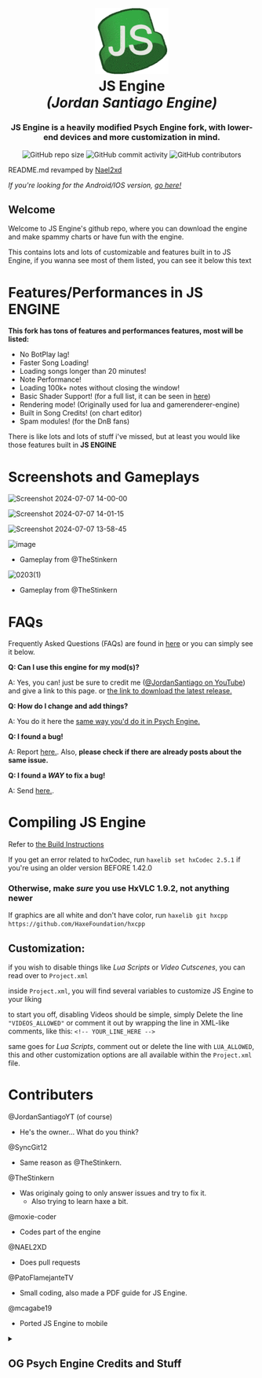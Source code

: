 <!-- this is an secret -->
<h1 align="center">
  <br>
  <a href="https://github.com/JordanSantiagoYT/FNF-JS-Engine"><img src="/art/iconOG.png" alt="JSengine" width="150"></a>
  <br>
  <b>JS Engine</b>
  <br>
  <i>(Jordan Santiago Engine)</i>
  <br>
</h1>
<h3 align="center">
  <b>JS Engine is a heavily modified Psych Engine fork, with lower-end devices and more customization in mind.</b>
</h3>

<p align="center">
<img alt="GitHub repo size" src="https://img.shields.io/github/repo-size/JordanSantiagoYT/FNF-JS-Engine">
<img alt="GitHub commit activity" src="https://img.shields.io/github/commit-activity/w/JordanSantiagoYT/FNF-JS-Engine">
<img alt="GitHub contributors" src="https://img.shields.io/github/contributors/JordanSantiagoYT/FNF-JS-Engine">
</p>

README.md revamped by [Nael2xd](https://youtube.com/@nael2xd?si=axwJrY_8jdlXUwSm)

_If you're looking for the Android/IOS version, [go here!](https://github.com/JordanSantiagoYT/FNF-JS-Engine/tree/mobile)_

## Welcome

Welcome to JS Engine's github repo, where you can download the engine and make spammy charts or have fun with the engine.

This contains lots and lots of customizable and features built in to JS Engine, if you wanna see most of them listed, you can see it below this text

# Features/Performances in JS ENGINE

**This fork has tons of features and performances features, most will be listed:**

- No BotPlay lag!
- Faster Song Loading!
- Loading songs longer than 20 minutes!
- Note Performance!
- Loading 100k+ notes without closing the window!
- Basic Shader Support! (for a full list, it can be seen in [here](https://github.com/JordanSantiagoYT/FNF-JS-Engine/wiki#q-what-are-all-the-basic-shaders-that-come-with-this-engine))
- Rendering mode! (Originally used for lua and gamerenderer-engine)
- Built in Song Credits! (on chart editor)
- Spam modules! (for the DnB fans)

There is like lots and lots of stuff i've missed, but at least you would like those features built in **JS ENGINE**

# Screenshots and Gameplays

![Screenshot 2024-07-07 14-00-00](https://github.com/JordanSantiagoYT/FNF-JS-Engine/assets/108278470/d4e89995-fa14-40bf-a5d6-d1647548fd93)

![Screenshot 2024-07-07 14-01-15](https://github.com/JordanSantiagoYT/FNF-JS-Engine/assets/108278470/b6d7d5ef-196d-4c39-9055-97815d63cdf0)

![Screenshot 2024-07-07 13-58-45](https://github.com/JordanSantiagoYT/FNF-JS-Engine/assets/108278470/a65ea8b5-8b0d-4643-b7e0-cddd3972422b)

![image](https://github.com/user-attachments/assets/aea20297-1695-4b83-b17e-342685490414)
- Gameplay from @TheStinkern

![0203(1)](https://github.com/user-attachments/assets/15620fa6-52a9-4090-996f-80a80bda32ef)
- Gameplay from @TheStinkern
# FAQs

Frequently Asked Questions (FAQs) are found in [here](https://github.com/JordanSantiagoYT/FNF-JS-Engine/wiki) or you can simply see it below.

**Q: Can I use this engine for my mod(s)?**

A: Yes, you can! just be sure to credit me ([@JordanSantiago on YouTube](https://www.youtube.com/@JordanSantiago)) and give a link to this page. or [the link to download the latest release.](https://github.com/JordanSantiagoYT/FNF-JS-Engine/releases/latest)

**Q: How do I change and add things?**

A: You do it here the [same way you'd do it in Psych Engine.](https://github.com/ShadowMario/FNF-PsychEngine/wiki)

**Q: I found a bug!**

A: Report [here.](https://github.com/JordanSantiagoYT/FNF-JS-Engine/issues). Also, **please check if there are already posts about the same issue.**

**Q: I found a *WAY* to fix a bug!**

A: Send [here.](https://github.com/JordanSantiagoYT/FNF-JS-Engine/pulls).

# Compiling JS Engine

Refer to [the Build Instructions](./BUILDING.md)

If you get an error related to hxCodec, run `haxelib set hxCodec 2.5.1` if you're using an older version BEFORE 1.42.0

### Otherwise, make *sure* you use HxVLC 1.9.2, not anything newer

If graphics are all white and don't have color, run `haxelib git hxcpp https://github.com/HaxeFoundation/hxcpp`

## Customization:

if you wish to disable things like *Lua Scripts* or *Video Cutscenes*, you can read over to `Project.xml`

inside `Project.xml`, you will find several variables to customize JS Engine to your liking

to start you off, disabling Videos should be simple, simply Delete the line `"VIDEOS_ALLOWED"` or comment it out by wrapping the line in XML-like comments, like this: `<!-- YOUR_LINE_HERE -->`

same goes for *Lua Scripts*, comment out or delete the line with `LUA_ALLOWED`, this and other customization options are all available within the `Project.xml` file.

# Contributers

@JordanSantiagoYT (of course)
- He's the owner... What do you think?

@SyncGit12
- Same reason as @TheStinkern.

@TheStinkern
- Was originaly going to only answer issues and try to fix it.
  - Also trying to learn haxe a bit.

@moxie-coder
- Codes part of the engine

@NAEL2XD
- Does pull requests

@PatoFlamejanteTV
- Small coding, also made a PDF guide for JS Engine.

@mcagabe19
- Ported JS Engine to mobile

<details>
  <summary><h2>OG Psych Engine Credits and Stuff</h2></summary>
  
* Shadow Mario - Programmer
* RiverOaken - Artist

### Special Thanks
* bbpanzu - Ex-Programmer
* SqirraRNG - Crash Handler and Base code for Chart Editor's Waveform
* KadeDev - Fixed some cool stuff on Chart Editor and other PRs
* iFlicky - Composer of Psync and Tea Time, also made the Dialogue Sounds
* PolybiusProxy - Former .MP4 Video Loader Library (hxCodec)
* MAJigsaw77 - .MP4 Video Loader Library (hxVLC)
* Keoiki - Note Splash Animations
* Smokey - Sprite Atlas Support
* Nebula the Zorua - LUA JIT Fork and some Lua reworks
_____________________________________

# Features

## Attractive animated dialogue boxes:

![](https://user-images.githubusercontent.com/44785097/127706669-71cd5cdb-5c2a-4ecc-871b-98a276ae8070.gif)


## Mod Support
* Probably one of the main points of this engine, you can code in .lua files outside of the source code, making your own weeks without even messing with the source!
* Comes with a Mod Organizing/Disabling Menu.


## Atleast one change to every week:
### Week 1:
  * New Dad Left sing sprite
  * Unused stage lights are now used
### Week 2:
  * Both BF and Skid & Pump does "Hey!" animations
  * Thunders does a quick light flash and zooms the camera in slightly
  * Added a quick transition/cutscene to Monster
### Week 3:
  * BF does "Hey!" during Philly Nice
  * Blammed has a cool new colors flash during that sick part of the song
### Week 4:
  * Better hair physics for Mom/Boyfriend (Maybe even slightly better than Week 7's :eyes:)
  * Henchmen die during all songs. Yeah :(
### Week 5:
  * Bottom Boppers and GF does "Hey!" animations during Cocoa and Eggnog
  * On Winter Horrorland, GF bops her head slower in some parts of the song.
### Week 6:
  * On Thorns, the HUD is hidden during the cutscene
  * Also there's the Background girls being spooky during the "Hey!" parts of the Instrumental

## Cool new Chart Editor changes and countless bug fixes
![](https://github.com/ShadowMario/FNF-PsychEngine/blob/main/docs/img/chart.png?raw=true)
* You can now chart "Event" notes, which are bookmarks that trigger specific actions that usually were hardcoded on the vanilla version of the game.
* Your song's BPM can now have decimal values
* You can manually adjust a Note's strum time if you're really going for milisecond precision
* You can change a note's type on the Editor, it comes with two example types:
  * Alt Animation: Forces an alt animation to play, useful for songs like Ugh/Stress
  * Hey: Forces a "Hey" animation instead of the base Sing animation, if Boyfriend hits this note, Girlfriend will do a "Hey!" too.

## Multiple editors to assist you in making your own Mod
![Screenshot_3](https://user-images.githubusercontent.com/44785097/144629914-1fe55999-2f18-4cc1-bc70-afe616d74ae5.png)
* Working both for Source code modding and Downloaded builds!

## Story mode menu rework:
![](https://i.imgur.com/UB2EKpV.png)
* Added a different BG to every song (less Tutorial)
* All menu characters are now in individual spritesheets, makes modding it easier.

## Credits menu
![Screenshot_1](https://user-images.githubusercontent.com/44785097/144632635-f263fb22-b879-4d6b-96d6-865e9562b907.png)
* You can add a head icon, name, description and a Redirect link for when the player presses Enter while the item is currently selected.

## Awards/Achievements
* The engine comes with 16 example achievements that you can mess with and learn how it works (Check Achievements.hx and search for "checkForAchievement" on PlayState.hx)

## Options menu:
* You can change Note colors, Delay and Combo Offset, Controls and Preferences there.
 * On Preferences you can toggle Downscroll, Middlescroll, Anti-Aliasing, Framerate, Low Quality, Note Splashes, Flashing Lights, etc.

## Other gameplay features:
* When the enemy hits a note, their strum note also glows.
* Lag doesn't impact the camera movement and player icon scaling anymore.
* Some stuff based on Week 7's changes has been put in (Background colors on Freeplay, Note splashes)
* You can reset your Score on Freeplay/Story Mode by pressing Reset button.
* You can listen to a song or adjust Scroll Speed/Damage taken/etc. on Freeplay by pressing Space.
